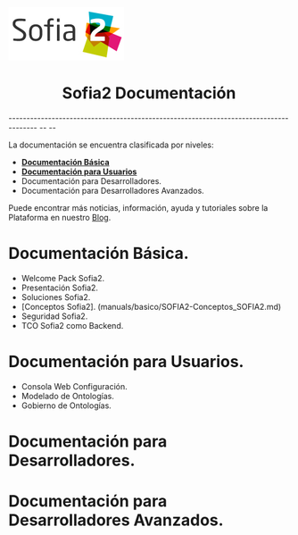 
  ![](./manuals/basico/media/image2.png)   
  <h1 ALIGN=CENTER>Sofia2 Documentación</h1>
  -------------------------------------------------------------------------------------- -- --
  


La documentación se encuentra clasificada por niveles:

* [**Documentación Básica**](#documentacion-basica)
* [**Documentación para Usuarios**](#documentacion-para-usuarios)
* Documentación para Desarrolladores.
* Documentación para Desarrolladores Avanzados.

Puede encontrar más noticias, información, ayuda y tutoriales sobre la Plataforma en nuestro [Blog](https://about.sofia2.com/).


Documentación Básica.
=====================

* Welcome Pack Sofia2.
* Presentación Sofia2.
* Soluciones Sofia2.
* [Conceptos Sofia2]. (manuals/basico/SOFIA2-Conceptos_SOFIA2.md)
* Seguridad Sofia2.
* TCO Sofia2 como Backend.


Documentación para Usuarios.
===========================

* Consola Web Configuración.
* Modelado de Ontologías.
* Gobierno de Ontologías.


Documentación para Desarrolladores.
===================================


Documentación para Desarrolladores Avanzados.
=============================================




